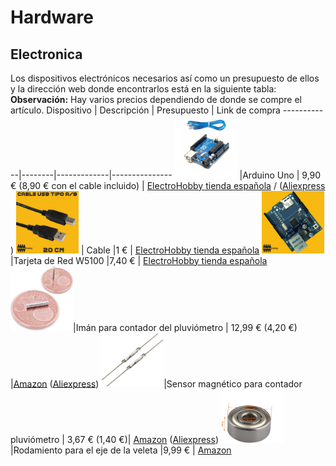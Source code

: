 # Hardware

## Electronica

Los dispositivos electrónicos necesarios así como un presupuesto de ellos y la dirección web donde encontrarlos está en la siguiente tabla:
**Observación:** Hay varios precios dependiendo de donde se compre el artículo.
Dispositivo | Descripción | Presupuesto | Link de compra
------------|--------|-------------|---------------
<img src="imagenes/arduino-uno.jpg" width="100"/> |Arduino Uno  | 9,90 € (8,90 € con el cable incluido) | [ElectroHobby tienda española](https://www.electrohobby.es/placas-arduino/36-clon-r3.html) /  ([Aliexpress](https://es.aliexpress.com/item/32831857482.html?spm=a2g0o.productlist.0.0.3ce662deg3mzHk&algo_pvid=105d6c86-c513-41ab-a277-119ebfe47045&algo_exp_id=105d6c86-c513-41ab-a277-119ebfe47045-0) )
<img src="imagenes/usb-arduino-20cm.jpg" width="100"/> | Cable |1 € | [ElectroHobby tienda española](https://www.electrohobby.es/para-arduino/42-usb-arduino-20cm.html)
<img src="imagenes/ethernet-shield-w5100.jpg" width="100"/>|Tarjeta de Red W5100 |7,40 € | [ElectroHobby tienda española](https://www.electrohobby.es/shield-arduino/38-ethernet-shield-w5100.html)
<img src="imagenes/iman.jpg" width="100"/>|Imán para contador del pluviómetro | 12,99 € (4,20 €) |[Amazon](https://www.amazon.es/Brudazon-Conjunto-Imanes-Discos-Fuerte/dp/B07M7PWWX5/ref=sr_1_8?__mk_es_ES=%C3%85M%C3%85%C5%BD%C3%95%C3%91&dchild=1&keywords=neodimio+im%C3%A1n+2x1mm&qid=1625338244&sr=8-8) ([Aliexpress](https://es.aliexpress.com/item/1005001614055650.html?spm=a2g0o.productlist.0.0.2e237948YRcd6q&algo_pvid=6d57c161-4691-41d8-a869-4610a2a55d7c&algo_exp_id=6d57c161-4691-41d8-a869-4610a2a55d7c-1))
<img src="imagenes/sensor_magnetico.jpg" width="100"/>|Sensor magnético para contador pluviómetro | 3,67 € (1,40 €)| [Amazon](https://www.amazon.es/gp/product/B01GWJ86O4/ref=ppx_yo_dt_b_asin_title_o04_s00?ie=UTF8&psc=1) ([Aliexpress](https://es.aliexpress.com/item/4000217757828.html?spm=a2g0o.productlist.0.0.4d5831eccouJY9&algo_pvid=ef1f6b36-751e-4e46-b368-3af556e2164a&algo_exp_id=ef1f6b36-751e-4e46-b368-3af556e2164a-0))
<img src="imagenes/rodamiento.jpg" width="100"/>|Rodamiento para el eje de la veleta |9,99 € | [Amazon](https://www.amazon.es/gp/product/B079DL4NKW/ref=ppx_yo_dt_b_asin_title_o05_s00?ie=UTF8&psc=1)

